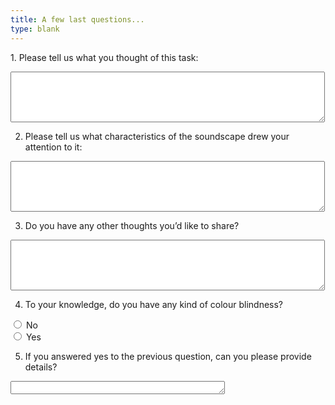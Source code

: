 ```yaml
---
title: A few last questions...
type: blank
---
```


<div align = "left">
1. Please tell us what you thought of this task:<p>
<textarea id="qual1" name="ql1" class="element textarea medium" rows = "5" cols = "60"></textarea><p>

2. Please tell us what characteristics of the soundscape drew your attention to it: <p>
<textarea id="qual2" name="ql2" class="element textarea medium" rows = "5" cols = "60"></textarea><p>

3. Do you have any other thoughts you’d like to share? <p>
<textarea id="qual3" name="ql3" class="element textarea medium" rows = "5" cols = "60"></textarea> <p>

4. To your knowledge, do you have any kind of colour blindness? <p id = sight><ul>
<input type = "radio" name = "colourblind" value = "1">
<label>No </label><br>
<input type = "radio" name = "colourblind" value = "2">
<label>Yes </label>
</ul>

5. If you answered yes to the previous question, can you please provide details? </label>
<textarea id="sight_details" name="sight_details" class="element textarea small" rows = "1" cols = "40"></textarea> <p>

</div>
